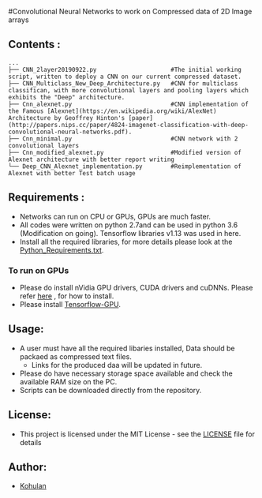 #Convolutional Neural Networks to work on Compressed data of 2D Image arrays

## Contents :
```
...
├── CNN_2layer20190922.py                     #The initial working script, written to deploy a CNN on our current compressed dataset.
├── CNN_Multiclass_New_Deep_Architecture.py   #CNN for multiclass classifican, with more convolutional layers and pooling layers which exhibits the "Deep" architecture.
├── Cnn_alexnet.py                            #CNN implementation of the Famous [Alexnet](https://en.wikipedia.org/wiki/AlexNet) Architecture by Geoffrey Hinton's [paper](http://papers.nips.cc/paper/4824-imagenet-classification-with-deep-convolutional-neural-networks.pdf).
├── Cnn_minimal.py                            #CNN network with 2 convolutional layers
├── Cnn_modified_alexnet.py                   #Modified version of Alexnet architecture with better report writing
└── Deep_CNN_Alexnet_implementation.py        #Reimplementation of Alexnet with better Test batch usage
```

## Requirements :
- Networks can run on CPU or GPUs, GPUs are much faster.
- All codes were written on python 2.7and can be used in python 3.6 (Modification on going). Tensorflow libraries v1.13 was used in here.
- Install all the required libraries, for more details please look at the [Python_Requirements.txt](https://github.com/Kohulan/Decimer-Python/blob/master/Python_Requirements.txt).

### To run on GPUs
  - Please do install nVidia GPU drivers, CUDA drivers and cuDNNs. Please refer [here](https://github.com/Kohulan/CUDA-10-with-Tensoflow2.0-Installation-Guide) , for how to install.
  - Please install [Tensorflow-GPU](https://www.tensorflow.org/install/gpu).

## Usage:
- A user must have all the required libaries installed, Data should be packaed as compressed text files.
    - Links for the produced daa will be updated in future.
- Please do have necessary storage space available and check the available RAM size on the PC.
- Scripts can be downloaded directly from the repository.

## License:
- This project is licensed under the MIT License - see the [LICENSE](https://github.com/Kohulan/Decimer-Python/blob/master/LICENSE) file for details

## Author:
- [Kohulan](github.com/Kohulan)
